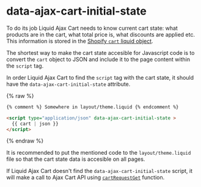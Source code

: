 # data-ajax-cart-initial-state

To do its job Liquid Ajax Cart needs to know current cart state: what products are in the cart, what total price is, what discounts are applied etc. This information is stored in the [Shopify `cart` liquid object](https://shopify.dev/api/liquid/objects/cart).

The shortest way to make the cart state accesible for Javascript code is to convert the `cart` object to JSON and include it to the page content within the `script` tag.

In order Liquid Ajax Cart to find the `script` tag with the cart state, it should have the `data-ajax-cart-initial-state` attribute.

{% raw %}
```html
{% comment %} Somewhere in layout/theme.liquid {% endcomment %}

<script type="application/json" data-ajax-cart-initial-state >
  {{ cart | json }}
</script>
```
{% endraw %}

It is recommended to put the mentioned code to the `layout/theme.liquid` file so that the cart state data is accesible on all pages.

If Liquid Ajax Cart doesn't find the `data-ajax-cart-initial-state` script, it will make a call to Ajax Cart API using [`cartRequestGet`](reference/cartRequestGet) function.